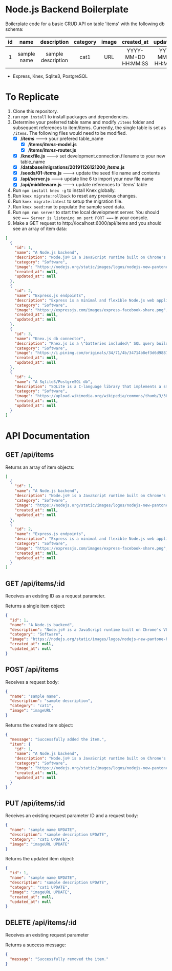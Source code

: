 # Node.js Backend Boilerplate

Boilerplate code for a basic CRUD API on table 'items' with the following db schema:

| id |     name    |     description    | category | image |      created_at     |      updated_at     |
|:--:|:-----------:|:------------------:|:--------:|:-----:|:-------------------:|:-------------------:|
|  1 | sample name | sample description |   cat1   |  URL  | YYYY-MM-DD HH:MM:SS | YYYY-MM-DD HH:MM:SS |


- Express, Knex, Sqlite3, PostgreSQL

# To Replicate
1. Clone this repository.
2. run `npm install` to install packages and dependencies.
3. Determine your preferred table name and modify `/items` folder and subsequent references to item/items. Currently, the single table is set as `/items`. The following files would need to be modified.
	 - [X] **/*items*** ---> your prefered table_name
		 - [X] **/items/*items*-model.js**
		 - [X] **/items/*items*-router.js**
	 - [X] **/knexfile.js** ---> set development.connection.filename to your new table_name
	 - [X] **/database/migrations/20191126121200_*items*.js**
	 - [X] **/seeds/01-*items*.js** ---> update the seed file name and contents
	 - [X] **/api/server.js** ---> update line 6 to import your new file name
	 - [X] **/api/middleware.js** ---> update references to 'items' table
4. Run `npm install knex -g` to install Knex globally.
5. Run `knex migrate:rollback` to reset any previous changes.
6. Run `knex migrate:latest` to setup the migration file.
7. Run `knex seed:run` to populate the sample seed data.
8. Run `npm run server` to start the local development server.
You should see `=== Server is listening on port PORT ===` in your console.
9. Make a GET request to http://localhost:6000/api/items and you should see an array of item data:
```json
[
  {
    "id": 1,
    "name": "A Node.js backend",
    "description": "Node.js® is a JavaScript runtime built on Chrome's V8 JavaScript engine.",
    "category": "Software",
    "image": "https://nodejs.org/static/images/logos/nodejs-new-pantone-black.png",
    "created_at": null,
    "updated_at": null
  },
  {
    "id": 2,
    "name": "Express.js endpoints",
    "description": "Express is a minimal and flexible Node.js web application framework that provides a robust set of features for web and mobile applications.",
    "category": "Software",
    "image": "https://expressjs.com/images/express-facebook-share.png",
    "created_at": null,
    "updated_at": null
  },
  {
    "id": 3,
    "name": "Knex.js db connector",
    "description": "Knex.js is a \"batteries included\" SQL query builder for Postgres, MSSQL, MySQL, MariaDB, SQLite3, Oracle, and Amazon Redshift designed to be flexible, portable, and fun to use.",
    "category": "Software",
    "image": "https://i.pinimg.com/originals/34/71/4b/34714b8ef3d6d9887936a942a613064e.png",
    "created_at": null,
    "updated_at": null
  },
  {
    "id": 4,
    "name": "A Sqlite3/PostgreSQL db",
    "description": "SQLite is a C-language library that implements a small, fast, self-contained, high-reliability, full-featured, SQL database engine. SQLite is the most used database engine in the world.",
    "category": "Software",
    "image": "https://upload.wikimedia.org/wikipedia/commons/thumb/3/38/SQLite370.svg/1200px-SQLite370.svg.png",
    "created_at": null,
    "updated_at": null
  }
]
```

# API Documentation

## GET  /api/items

Returns an array of item objects:
```json
[
  {
    "id": 1,
    "name": "A Node.js backend",
    "description": "Node.js® is a JavaScript runtime built on Chrome's V8 		JavaScript engine.",
    "category": "Software",
    "image": "https://nodejs.org/static/images/logos/nodejs-new-pantone-black.png",
    "created_at": null,
    "updated_at": null
  },
  {
    "id": 2,
    "name": "Express.js endpoints",
    "description": "Express is a minimal and flexible Node.js web application framework that provides a robust set of features for web and mobile applications.",
    "category": "Software",
    "image": "https://expressjs.com/images/express-facebook-share.png",
    "created_at": null,
    "updated_at": null
  }
]
```

## GET  /api/items/:id

Receives an existing ID as a request parameter.

Returns a single item object:
```json
{
  "id": 1,
  "name": "A Node.js backend",
  "description": "Node.js® is a JavaScript runtime built on Chrome's V8 		JavaScript engine.",
  "category": "Software",
  "image": "https://nodejs.org/static/images/logos/nodejs-new-pantone-black.png",
  "created_at": null,
  "updated_at": null
}
```

## POST  /api/items

Receives a request body:
```json
{
  "name": "sample name",
  "description": "sample description",
  "category": "cat1",
  "image": "imageURL"
}
```

Returns the created item object:
```json
{
  "message": "Successfully added the item.",
  "item": {
    "id": 1,
    "name": "A Node.js backend",
    "description": "Node.js® is a JavaScript runtime built on Chrome's V8 JavaScript engine.",
    "category": "Software",
    "image": "https://nodejs.org/static/images/logos/nodejs-new-pantone-black.png",
    "created_at": null,
    "updated_at": null
  }
}
```

## PUT  /api/items/:id

Receives an existing request parameter ID and a request body:
```json
{
  "name": "sample name UPDATE",
  "description": "sample description UPDATE",
  "category": "cat1 UPDATE",
  "image": "imageURL UPDATE"
}
```

Returns the updated item object:
```json
{
  "id": 1,
  "name": "sample name UPDATE",
  "description": "sample description UPDATE",
  "category": "cat1 UPDATE",
  "image": "imageURL UPDATE",
  "created_at": null,
  "updated_at": null
}
```

## DELETE  /api/items/:id

Receives an existing request parameter

Returns a success message:
```json
{
  "message": "Successfully removed the item."
}
```